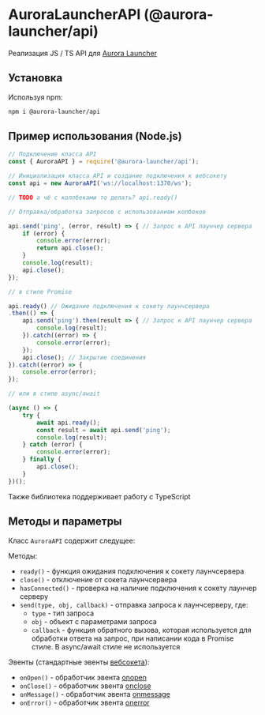 #  AuroraLauncherAPI (@aurora-launcher/api)

<!-- [![npm](https://img.shields.io/npm/v/aurora-api?style=flat-square)](https://www.npmjs.com/package/aurora-api)
[![GitHub license](https://img.shields.io/github/license/AuroraTeam/AuroraAPI?style=flat-square)](https://github.com/AuroraTeam/AuroraAPI/blob/master/LICENSE)
[![GitHub issues](https://img.shields.io/github/issues/AuroraTeam/AuroraAPI?style=flat-square)](https://github.com/AuroraTeam/AuroraAPI/issues)
[![PRs Welcome](https://img.shields.io/badge/PRs-welcome-brightgreen.svg?style=flat-square)](http://makeapullrequest.com) -->

Реализация JS / TS API для [Aurora Launcher](https://github.com/AuroraTeam/Launcher)

## Установка

Используя npm:

```bash
npm i @aurora-launcher/api
```

<!-- Используя jsDelivr CDN:

```html
<script src="https://cdn.jsdelivr.net/npm/aurora-api/dist/aurora-api.min.js"></script>
```

Используя unpkg CDN:

```html
<script src="https://unpkg.com/aurora-api/dist/aurora-api.min.js"></script>
``` -->

## Пример использования (Node.js)

```js
// Подключение класса API
const { AuroraAPI } = require('@aurora-launcher/api');

// Инициализация класса API и создание подключения к вебсокету
const api = new AuroraAPI('ws://localhost:1370/ws');

// TODO а чё с коллбеками то делать? api.ready()

// Отправка/обработка запросов с использованием колбеков

api.send('ping', (error, result) => { // Запрос к API лаунчер сервера
    if (error) {
        console.error(error);
        return api.close();
    }
    console.log(result);
    api.close();
});

// в стиле Promise

api.ready() // Ожидание подключения к сокету лаунчсервера
.then(() => {
    api.send('ping').then(result => { // Запрос к API лаунчер сервера
        console.log(result);
    }).catch((error) => {
        console.error(error);
    });
    api.close(); // Закрытие соединения
}).catch((error) => {
    console.error(error);
});

// или в стиле async/await

(async () => {
    try {
        await api.ready();
        const result = await api.send('ping');
        console.log(result);
    } catch (error) {
        console.error(error);
    } finally {
        api.close();
    }
})();
```

Также библиотека поддерживает работу с TypeScript

<!-- Более подробные примеры использования можно найти [здесь](https://github.com/AuroraTeam/AuroraAPI/tree/master/example) -->

## Методы и параметры

Класс `AuroraAPI` содержит следущее:

Методы:

-   `ready()` - функция ожидания подключения к сокету лаунчсервера
-   `close()` - отключение от сокета лаунчсервера
-   `hasConnected()` - проверка на наличие подключения к сокету лаунчер серверу
-   `send(type, obj, callback)` - отправка запроса к лаунчсерверу, где:
    -   `type` - тип запроса
    -   `obj` - объект с параметрами запроса
    -   `callback` - функция обратного вызова, которая используется для обработки ответа на запрос, при написании кода в Promise стиле. В async/await стиле не используется

Эвенты (стандартные эвенты [вебсокета](https://developer.mozilla.org/en-US/docs/Web/API/WebSocket)):

-   `onOpen()` - обработчик эвента [onopen](https://developer.mozilla.org/en-US/docs/Web/API/WebSocket/onopen)
-   `onClose()` - обработчик эвента [onclose](https://developer.mozilla.org/en-US/docs/Web/API/WebSocket/onclose)
-   `onMessage()` - обработчик эвента [onmessage](https://developer.mozilla.org/en-US/docs/Web/API/WebSocket/onmessage)
-   `onError()` - обработчик эвента [onerror](https://developer.mozilla.org/en-US/docs/Web/API/WebSocket/onerror)
